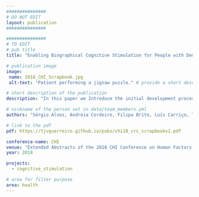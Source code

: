 ```yaml
---
###############
# DO NOT EDIT
layout: publication
###############

###############
# TO EDIT
# pub title
title: "Enabling Biographical Cognitive Stimulation for People with Dementia"

# publication image
image:
 name: 2018_CHI_Scrapbook.jpg
 alt-text: "Patient performing a jigsaw puzzle." # provide a short description for the image #a11y

# short description of the publication
description: "In this paper we Introduce the initial development process of Scrapbook. After an initial study to understand current clinical practices, we developed a platform focused on enabling psychologists to perform reminiscence therapy with people with dementia. A two-week study was performed in a clinical environment."

# nickname of the person set in data/team_members.yml
authors: "Sérgio Alves, Andreia Cordeiro, Filipa Brito, Luís Carriço, Tiago Guerreiro"

# link to the pdf
pdf: https://tjvguerreiro.github.io/pubs/chi18_crc_scrapbookv1.pdf

conference-name: CHI
venue: "Extended Abstracts of the 2018 CHI Conference on Human Factors in Computing Systems, Montreal QC, Canada"
year: 2018

projects:
  - cognitive_stimulation

# area for filter purpose
area: health
---
```

